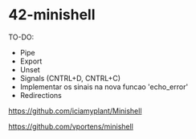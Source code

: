 # 42-minishell

TO-DO:

- Pipe
- Export
- Unset
- Signals (CNTRL+D, CNTRL+C)
- Implementar os sinais na nova funcao 'echo_error'
- Redirections

https://github.com/iciamyplant/Minishell

https://github.com/vportens/minishell
